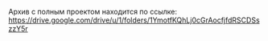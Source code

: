 Архив с полным проектом находится по ссылке: https://drive.google.com/drive/u/1/folders/1YmotfKQhLj0cGrAocfjfdRSCDSszzY5r
